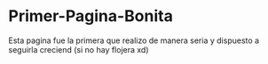 # Primer-Pagina-Bonita
Esta pagina fue la primera que realizo de manera seria y dispuesto a seguirla creciend (si no hay flojera xd)
